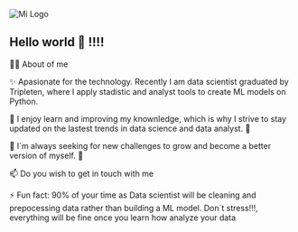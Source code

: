 ![Mi Logo](https://proeffico.com/wp-content/uploads/2023/10/1616667695311-1.gif)

## Hello world 👋 !!!!

👨‍💻 About of me 


✨ Apasionate for the technology. Recently I am data scientist graduated by Tripleten, where I apply stadistic and analyst tools to create ML models on Python.

🌱 I enjoy learn and improving my knownledge, which is why I strive to stay updated on the lastest trends in data science and data analyst. 📘

🔭 I´m always seeking for new challenges to grow and become a better version of myself. 💪

📫 Do you wish to get in touch with me

⚡ Fun fact: 90% of your time as Data scientist will be cleaning and prepocessing data rather than building a ML model. Don´t stress!!!, everything will be fine once you learn how analyze your data

